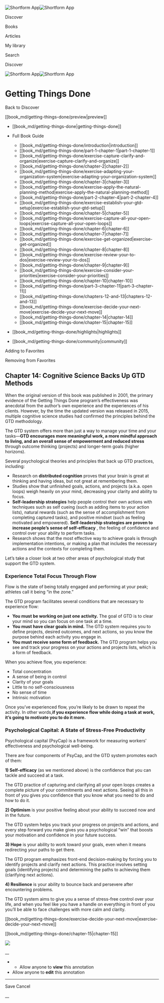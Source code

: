 ![Shortform App](/img/logo.36a2399e.svg)![Shortform App](/img/logo-dark.70c1b072.svg)

Discover

Books

Articles

My library

Search

Discover

![Shortform App](/img/logo.36a2399e.svg)![Shortform App](/img/logo-dark.70c1b072.svg)

# Getting Things Done

Back to Discover

[[book_md/getting-things-done/preview|preview]]

  * [[book_md/getting-things-done|getting-things-done]]
  * Full Book Guide

    * [[book_md/getting-things-done/introduction|introduction]]
    * [[book_md/getting-things-done/part-1-chapter-1|part-1-chapter-1]]
    * [[book_md/getting-things-done/exercise-capture-clarify-and-organize|exercise-capture-clarify-and-organize]]
    * [[book_md/getting-things-done/chapter-2|chapter-2]]
    * [[book_md/getting-things-done/exercise-adapting-your-organization-system|exercise-adapting-your-organization-system]]
    * [[book_md/getting-things-done/chapter-3|chapter-3]]
    * [[book_md/getting-things-done/exercise-apply-the-natural-planning-method|exercise-apply-the-natural-planning-method]]
    * [[book_md/getting-things-done/part-2-chapter-4|part-2-chapter-4]]
    * [[book_md/getting-things-done/exercise-establish-your-gtd-setup|exercise-establish-your-gtd-setup]]
    * [[book_md/getting-things-done/chapter-5|chapter-5]]
    * [[book_md/getting-things-done/exercise-capture-all-your-open-loops|exercise-capture-all-your-open-loops]]
    * [[book_md/getting-things-done/chapter-6|chapter-6]]
    * [[book_md/getting-things-done/chapter-7|chapter-7]]
    * [[book_md/getting-things-done/exercise-get-organized|exercise-get-organized]]
    * [[book_md/getting-things-done/chapter-8|chapter-8]]
    * [[book_md/getting-things-done/exercise-review-your-to-dos|exercise-review-your-to-dos]]
    * [[book_md/getting-things-done/chapter-9|chapter-9]]
    * [[book_md/getting-things-done/exercise-consider-your-priorities|exercise-consider-your-priorities]]
    * [[book_md/getting-things-done/chapter-10|chapter-10]]
    * [[book_md/getting-things-done/part-3-chapter-11|part-3-chapter-11]]
    * [[book_md/getting-things-done/chapters-12-and-13|chapters-12-and-13]]
    * [[book_md/getting-things-done/exercise-decide-your-next-move|exercise-decide-your-next-move]]
    * [[book_md/getting-things-done/chapter-14|chapter-14]]
    * [[book_md/getting-things-done/chapter-15|chapter-15]]
  * [[book_md/getting-things-done/highlights|highlights]]
  * [[book_md/getting-things-done/community|community]]



Adding to Favorites 

Removing from Favorites 

## Chapter 14: Cognitive Science Backs Up GTD Methods

When the original version of this book was published in 2001, the primary evidence of the Getting Things Done program’s effectiveness was anecdotal from the author’s own experience and the experiences of his clients. However, by the time the updated version was released in 2015, multiple cognitive science studies had confirmed the principles behind the GTD methodology.

The GTD system offers more than just a way to manage your time and your tasks—**GTD encourages more meaningful work, a more mindful approach to living, and an overall sense of empowerment and reduced stress** through outcome thinking (projects) and longer-term goals (higher horizons).

Several psychological theories and principles that back up GTD practices, including:

  * Research on **distributed cognition** proves that your brain is great at thinking and having ideas, but not great at remembering them. 
  * Studies show that unfinished goals, actions, and projects (a.k.a. open loops) weigh heavily on your mind, decreasing your clarity and ability to focus. 
  * **Self-leadership strategies** help people control their own actions with techniques such as self cueing (such as adding items to your action lists), natural rewards (such as the sense of accomplishment from completing captured tasks), and positive mindset (such as feeling motivated and empowered). **Self-leadership strategies are proven to increase people’s sense of self-efficacy** , the feeling of confidence and control over your ability to perform tasks. 
  * Research shows that the most effective way to achieve goals is through implementation intentions, or making a plan that includes the necessary actions and the contexts for completing them.



Let’s take a closer look at two other areas of psychological study that support the GTD system.

### Experience Total Focus Through Flow

Flow is the state of being totally engaged and performing at your peak; athletes call it being “in the zone.”

The GTD program facilitates several conditions that are necessary to experience flow:

  * **You must be working on just one activity.** The goal of GTD is to clear your mind so you can focus on one task at a time. 
  * **You must have clear goals in mind.** The GTD system requires you to define projects, desired outcomes, and next actions, so you know the purpose behind each activity you engage in. 
  * **You must receive some form of feedback.** The GTD program helps you see and track your progress on your actions and projects lists, which is a form of feedback. 



When you achieve flow, you experience:

  * Total concentration
  * A sense of being in control
  * Clarity of your goals
  * Little to no self-consciousness
  * No sense of time
  * Intrinsic motivation



Once you’ve experienced flow, you’re likely to be drawn to repeat the activity. In other words,**if you experience flow while doing a task at work, it’s going to motivate you to do it more.**

### Psychological Capital: A State of Stress-Free Productivity

Psychological capital (PsyCap) is a framework for measuring workers’ effectiveness and psychological well-being.

There are four components of PsyCap, and the GTD system promotes each of them:

**1) Self-efficacy** (as we mentioned above) is the confidence that you can tackle and succeed at a task.

The GTD practice of capturing and clarifying all your open loops creates a complete picture of your commitments and next actions. Seeing all this in front of you gives you confidence that you know what you need to do and how to do it.

**2) Optimism** is your positive feeling about your ability to succeed now and in the future.

The GTD system helps you track your progress on projects and actions, and every step forward you make gives you a psychological “win” that boosts your motivation and confidence in your future success.

**3) Hope** is your ability to work toward your goals, even when it means redirecting your paths to get there.

The GTD program emphasizes front-end decision-making by forcing you to identify projects and clarify next actions. This practice involves setting goals (identifying projects) and determining the paths to achieving them (clarifying next actions).

**4) Resilience** is your ability to bounce back and persevere after encountering problems.

The GTD system aims to give you a sense of stress-free control over your life, and when you feel like you have a handle on everything in front of you you’ll be able to face challenges with more calm and clarity.

[[book_md/getting-things-done/exercise-decide-your-next-move|exercise-decide-your-next-move]]

[[book_md/getting-things-done/chapter-15|chapter-15]]

![](https://bat.bing.com/action/0?ti=56018282&Ver=2&mid=527656bd-505e-4d42-ab28-6533ff98a164&sid=49fff5b0636c11eeb9c611038afc8668&vid=4a005010636c11ee80c703d4c4a7acd5&vids=0&msclkid=N&pi=0&lg=en-US&sw=800&sh=600&sc=24&nwd=1&tl=Shortform%20%7C%20Book&p=https%3A%2F%2Fwww.shortform.com%2Fapp%2Fbook%2Fgetting-things-done%2Fchapter-14&r=&lt=477&evt=pageLoad&sv=1&rn=702783)

__

  *   * Allow anyone to **view** this annotation
  * Allow anyone to **edit** this annotation



* * *

Save Cancel

__



